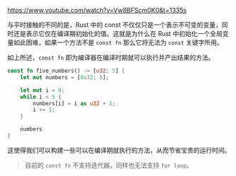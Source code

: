 https://www.youtube.com/watch?v=Vw8BFScm0K0&t=1335s

与平时接触的不同的是，Rust 中的 const 不仅仅只是一个表示不可变的变量，同时还是表示它仅在编译期初始化的值。这就是为什么在 Rust 中初始化一个全局变量如此困难，如果一个方法不是 `const fn` 那么它将无法为 `const` 关键字所用。

如上所述，`const fn` 即为编译器在编译时期就可以执行并产出结果的方法。

```rust
const fn five_numbers() -> [u32; 5] {
    let mut numbers = [0u32; 5];

    let mut i = 0;
    while i < 5 {
        numbers[i] = i as u32 + 1;
        i += 1;
    }

    numbers
}
```

这使得我们可以构建一些可以在编译期就执行的方法，从而节省宝贵的运行时间。

> 目前的 `const fn` 不支持迭代器，同样也无法支持 `for loop`。

